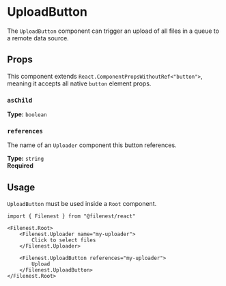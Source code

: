 # UploadButton

The `UploadButton` component can trigger an upload of all files in a queue to a remote data source.

## Props

This component extends `React.ComponentPropsWithoutRef<"button">`, meaning it accepts all native `button` element props.

### `asChild`

**Type:** `boolean`

### `references`
The name of an `Uploader` component this button references.

**Type:** `string`  
**Required**

## Usage

`UploadButton` must be used inside a `Root` component.

```tsx
import { Filenest } from "@filenest/react"

<Filenest.Root>
    <Filenest.Uploader name="my-uploader">
        Click to select files
    </Filenest.Uploader>

    <Filenest.UploadButton references="my-uploader">
        Upload
    </Filenest.UploadButton>
</Filenest.Root>
```